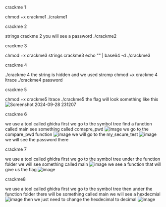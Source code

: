 crackme 1

chmod +x crackme1
./crakme1

crackme 2

strings crackme 2
you will see a password 
./crackme2 <password>

crackme 3

chmod +x crackme3
strings crackme3
echo "<the hash>" | base64 -d 
./crackme3 <password>

crackme 4

./crackme 4 
the string is hidden and we used strcmp
chmod +x crackme 4
ltrace ./crackme4 password

crackme 5

chmod +x crackme5
ltrace ./crackme5
the flag will look something like this 
![Screenshot 2024-09-28 231207](https://github.com/user-attachments/assets/d42430c2-572d-465e-8e83-36925a7d0165)

crackme 6

we use a tool called ghidra 
first we go to the symbol tree 
find a function called main 
see something called comapre_pwd
![image](https://github.com/user-attachments/assets/86614d33-e633-4560-aa35-07a2733ffd99)
we go to the compare_pwd function 
![image](https://github.com/user-attachments/assets/171cdfa0-0dde-4d90-9f6d-14d2726490c0)
we will go to the my_secure_test 
![image](https://github.com/user-attachments/assets/9c5d9d0e-4554-4e83-96fe-689a276aa3b7)
we will see the password there 

crackme 7

we use a tool called ghidra 
first we go to the symbol tree 
under the function folder we will see something called main 
![image](https://github.com/user-attachments/assets/1ff4db1e-fca2-43f7-a4ef-64bab6acc8a8)
we see a function that will give us the flag 
![image](https://github.com/user-attachments/assets/02b3d14c-3530-419c-9507-23141bb519ba)

crackme8

we use a tool called ghidra
first we go to the symbol tree
then under the function folder there will be something called main 
we will see a hexdecmial
![image](https://github.com/user-attachments/assets/d6e77b9d-e97a-4f7d-96d2-fdeff02cb655)
then we just need to change the hexdecimal to decimal 
![image](https://github.com/user-attachments/assets/eeb24f37-f92d-4681-87a6-21e312f296eb)
